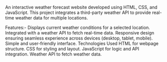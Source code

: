 An interactive weather forecast website developed using HTML, CSS, and JavaScript. This project integrates a third-party weather API to provide real-time weather data for multiple locations.

Features:-
Displays current weather conditions for a selected location.
Integrated with a weather API to fetch real-time data.
Responsive design ensuring seamless experience across devices (desktop, tablet, mobile).
Simple and user-friendly interface.
Technologies Used
HTML for webpage structure.
CSS for styling and layout.
JavaScript for logic and API integration.
Weather API to fetch weather data.
